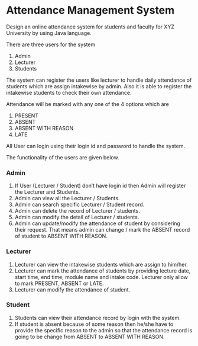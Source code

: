 # Attendance Management System

Design an online attendance system for students and faculty for XYZ University by using Java language. 

There are three users for the system 
1. Admin
2. Lecturer
3. Students

The system can register the users like lecturer to handle daily attendance of students which are assign intakewise by admin. Also it is able to register the intakewise students to check their own attendance. 

Attendance will be marked with any one of the 4 options which are 
1. PRESENT 
2. ABSENT 
3. ABSENT WITH REASON
4. LATE

All User can login using their login id and password to handle the system. 

The functionality of the users are given below.


### **Admin**
1. If User (Lecturer / Student) don’t have login id then Admin will register the Lecturer and Students.
2. Admin can view all the Lecturer / Students.
3. Admin can search specific Lecturer / Student record.
4. Admin can delete the record of Lecturer / students.
5. Admin can modify the detail of Lecturer / students.
6. Admin can update/modify the attendance of student by considering their request. That
means admin can change / mark the ABSENT record of student to ABSENT WITH REASON.

### **Lecturer**
1. Lecturer can view the intakewise students which are assign to him/her.
2. Lecturer can mark the attendance of students by providing lecture date, start time, end time, module name and intake code. Lecturer only allow to mark PRESENT, ABSENT
or LATE.
3. Lecturer can modify the attendance of student.

### **Student**
1. Students can view their attendance record by login with the system.
2. If student is absent because of some reason then he/she have to provide the specific reason to the admin so that the attendance record is going to be change from ABSENT to ABSENT WITH REASON.
